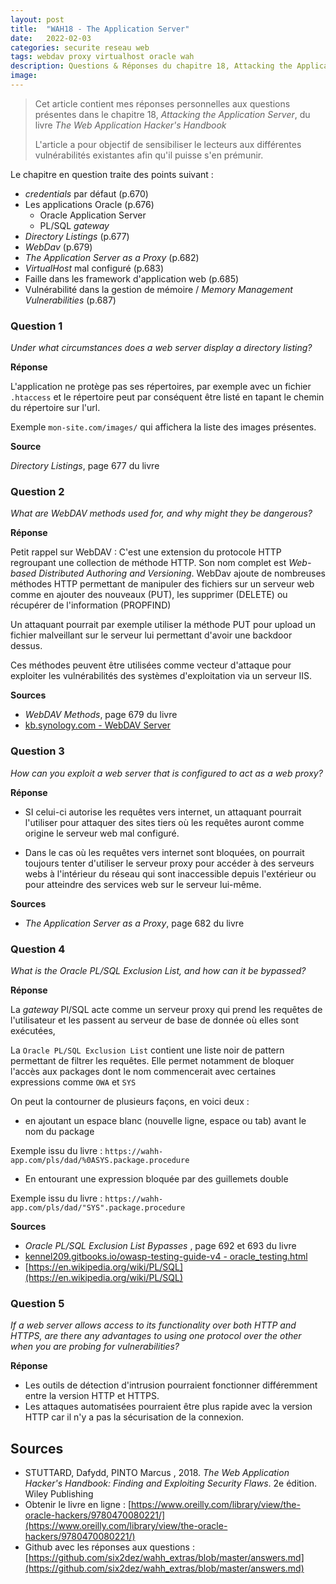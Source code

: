 ```yaml
---
layout: post
title:  "WAH18 - The Application Server"
date:   2022-02-03
categories: securite reseau web
tags: webdav proxy virtualhost oracle wah
description: Questions & Réponses du chapitre 18, Attacking the Application Server, du livre The Web Application Hacker's Handbook
image: 
---
```




> Cet article contient mes réponses personnelles aux questions présentes dans le chapitre 18, *Attacking the Application Server*, du livre *The Web Application Hacker's Handbook*
>
> L'article a pour objectif de sensibiliser le lecteurs aux différentes vulnérabilités existantes afin qu'il puisse s'en prémunir.

Le chapitre en question traite des points suivant :

- *credentials* par défaut (p.670)
- Les applications Oracle (p.676)
  - Oracle Application Server
  - PL/SQL *gateway*
- *Directory Listings* (p.677)
- *WebDav* (p.679)
- *The Application Server as a Proxy* (p.682)
- *VirtualHost* mal configuré (p.683)
- Faille dans les framework d'application web (p.685)
- Vulnérabilité dans la gestion de mémoire / *Memory Management Vulnerabilities* (p.687)

### Question 1

*Under what circumstances does a web server display a directory listing?*

**Réponse**

L'application ne protège pas ses répertoires, par exemple avec un fichier `.htaccess` et le répertoire peut par conséquent être listé en tapant le chemin du répertoire sur l'url.

Exemple `mon-site.com/images/` qui affichera la liste des images présentes.

**Source** 

*Directory Listings*, page 677 du livre

### Question 2

*What are WebDAV methods used for, and why might they be dangerous?*

**Réponse**

Petit rappel sur WebDAV : C'est une extension du protocole HTTP regroupant une collection de méthode HTTP. Son nom complet est *Web-based Distributed Authoring and Versioning*. WebDav ajoute de nombreuses méthodes HTTP permettant de manipuler des fichiers sur un serveur web comme en ajouter des nouveaux (PUT), les supprimer (DELETE) ou récupérer de l'information (PROPFIND)

Un attaquant pourrait par exemple utiliser la méthode PUT pour upload un fichier malveillant sur le serveur lui permettant d'avoir une backdoor dessus.

Ces méthodes peuvent être utilisées comme vecteur d'attaque pour exploiter les vulnérabilités des systèmes d'exploitation via un serveur IIS.

**Sources** 

- *WebDAV Methods*, page 679 du livre
- [kb.synology.com - WebDAV Server](https://kb.synology.com/fr-fr/DSM/help/WebDAVServer/webdav_server?version=6)

### Question 3

*How can you exploit a web server that is configured to act as a web proxy?*

**Réponse**

- SI celui-ci autorise les requêtes vers internet,  un attaquant pourrait l'utiliser pour attaquer des sites tiers où les requêtes auront comme origine le serveur web mal configuré.

- Dans le cas où les requêtes vers internet sont bloquées, on pourrait toujours tenter d'utiliser le serveur proxy pour accéder à des serveurs webs à l'intérieur du réseau qui sont inaccessible depuis l'extérieur ou pour atteindre des services web sur le serveur lui-même.

**Sources** 

- *The Application Server as a Proxy*, page 682 du livre

### Question 4

*What is the Oracle PL/SQL Exclusion List, and how can it be bypassed?*



**Réponse**

La *gateway* Pl/SQL acte comme un serveur proxy qui prend les requêtes de l'utilisateur et les passent au serveur de base de donnée où elles sont exécutées,



La `Oracle PL/SQL Exclusion List` contient une liste noir de pattern permettant de filtrer les requêtes. Elle permet notamment de bloquer  l'accès aux packages dont le nom commencerait avec certaines expressions comme `OWA` et `SYS`

On peut la contourner de plusieurs façons, en voici deux :

- en ajoutant un espace blanc (nouvelle ligne, espace ou tab) avant le nom du package

Exemple issu du livre : `https://wahh-app.com/pls/dad/%0ASYS.package.procedure`

- En entourant une expression bloquée par des guillemets double

Exemple issu du livre : `https://wahh-app.com/pls/dad/"SYS".package.procedure`

**Sources** 

- *Oracle PL/SQL Exclusion List Bypasses* , page 692 et 693 du livre
- [kennel209.gitbooks.io/owasp-testing-guide-v4 - oracle_testing.html](https://kennel209.gitbooks.io/owasp-testing-guide-v4/content/en/web_application_security_testing/oracle_testing.html)
- [https://en.wikipedia.org/wiki/PL/SQL](https://en.wikipedia.org/wiki/PL/SQL)



### Question 5

*If a web server allows access to its functionality over both HTTP and*
*HTTPS, are there any advantages to using one protocol over the other*
*when you are probing for vulnerabilities?*

**Réponse**

- Les outils de détection d'intrusion pourraient fonctionner différemment entre la version HTTP et HTTPS.
- Les attaques automatisées pourraient être plus rapide avec la version HTTP car il n'y a pas la sécurisation de la connexion.



## Sources 

- STUTTARD, Dafydd, PINTO Marcus , 2018. *The Web Application Hacker's Handbook: Finding and Exploiting Security Flaws*. 2e édition. Wiley Publishing
- Obtenir  le livre en ligne : [https://www.oreilly.com/library/view/the-oracle-hackers/9780470080221/](https://www.oreilly.com/library/view/the-oracle-hackers/9780470080221/)
- Github avec les réponses aux questions : [https://github.com/six2dez/wahh_extras/blob/master/answers.md](https://github.com/six2dez/wahh_extras/blob/master/answers.md)